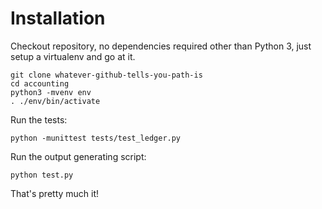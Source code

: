 
# Installation

Checkout repository, no dependencies required other than Python 3,
just setup a virtualenv and go at it.

    git clone whatever-github-tells-you-path-is
    cd accounting
    python3 -mvenv env
    . ./env/bin/activate
    
Run the tests:

    python -munittest tests/test_ledger.py

Run the output generating script:

    python test.py

That's pretty much it!